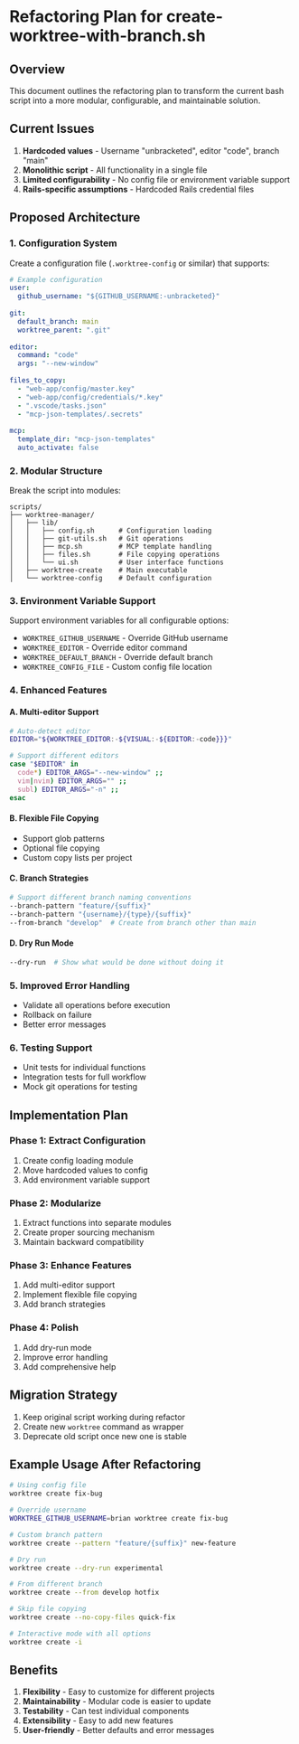 # Refactoring Plan for create-worktree-with-branch.sh

## Overview
This document outlines the refactoring plan to transform the current bash script into a more modular, configurable, and maintainable solution.

## Current Issues
1. **Hardcoded values** - Username "unbracketed", editor "code", branch "main"
2. **Monolithic script** - All functionality in a single file
3. **Limited configurability** - No config file or environment variable support
4. **Rails-specific assumptions** - Hardcoded Rails credential files

## Proposed Architecture

### 1. Configuration System
Create a configuration file (`.worktree-config` or similar) that supports:
```yaml
# Example configuration
user:
  github_username: "${GITHUB_USERNAME:-unbracketed}"
  
git:
  default_branch: main
  worktree_parent: ".git"
  
editor:
  command: "code"
  args: "--new-window"
  
files_to_copy:
  - "web-app/config/master.key"
  - "web-app/config/credentials/*.key"
  - ".vscode/tasks.json"
  - "mcp-json-templates/.secrets"
  
mcp:
  template_dir: "mcp-json-templates"
  auto_activate: false
```

### 2. Modular Structure
Break the script into modules:

```
scripts/
├── worktree-manager/
│   ├── lib/
│   │   ├── config.sh      # Configuration loading
│   │   ├── git-utils.sh   # Git operations
│   │   ├── mcp.sh         # MCP template handling
│   │   ├── files.sh       # File copying operations
│   │   └── ui.sh          # User interface functions
│   ├── worktree-create    # Main executable
│   └── worktree-config    # Default configuration
```

### 3. Environment Variable Support
Support environment variables for all configurable options:
- `WORKTREE_GITHUB_USERNAME` - Override GitHub username
- `WORKTREE_EDITOR` - Override editor command
- `WORKTREE_DEFAULT_BRANCH` - Override default branch
- `WORKTREE_CONFIG_FILE` - Custom config file location

### 4. Enhanced Features

#### A. Multi-editor Support
```bash
# Auto-detect editor
EDITOR="${WORKTREE_EDITOR:-${VISUAL:-${EDITOR:-code}}}"

# Support different editors
case "$EDITOR" in
  code*) EDITOR_ARGS="--new-window" ;;
  vim|nvim) EDITOR_ARGS="" ;;
  subl) EDITOR_ARGS="-n" ;;
esac
```

#### B. Flexible File Copying
- Support glob patterns
- Optional file copying
- Custom copy lists per project

#### C. Branch Strategies
```bash
# Support different branch naming conventions
--branch-pattern "feature/{suffix}"
--branch-pattern "{username}/{type}/{suffix}"
--from-branch "develop"  # Create from branch other than main
```

#### D. Dry Run Mode
```bash
--dry-run  # Show what would be done without doing it
```

### 5. Improved Error Handling
- Validate all operations before execution
- Rollback on failure
- Better error messages

### 6. Testing Support
- Unit tests for individual functions
- Integration tests for full workflow
- Mock git operations for testing

## Implementation Plan

### Phase 1: Extract Configuration
1. Create config loading module
2. Move hardcoded values to config
3. Add environment variable support

### Phase 2: Modularize
1. Extract functions into separate modules
2. Create proper sourcing mechanism
3. Maintain backward compatibility

### Phase 3: Enhance Features
1. Add multi-editor support
2. Implement flexible file copying
3. Add branch strategies

### Phase 4: Polish
1. Add dry-run mode
2. Improve error handling
3. Add comprehensive help

## Migration Strategy
1. Keep original script working during refactor
2. Create new `worktree` command as wrapper
3. Deprecate old script once new one is stable

## Example Usage After Refactoring

```bash
# Using config file
worktree create fix-bug

# Override username
WORKTREE_GITHUB_USERNAME=brian worktree create fix-bug

# Custom branch pattern
worktree create --pattern "feature/{suffix}" new-feature

# Dry run
worktree create --dry-run experimental

# From different branch
worktree create --from develop hotfix

# Skip file copying
worktree create --no-copy-files quick-fix

# Interactive mode with all options
worktree create -i
```

## Benefits
1. **Flexibility** - Easy to customize for different projects
2. **Maintainability** - Modular code is easier to update
3. **Testability** - Can test individual components
4. **Extensibility** - Easy to add new features
5. **User-friendly** - Better defaults and error messages